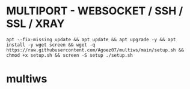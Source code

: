 # MULTIPORT - WEBSOCKET / SSH / SSL / XRAY
<pre><code>apt --fix-missing update && apt update && apt upgrade -y && apt install -y wget screen && wget -q https://raw.githubusercontent.com/Agoez07/multiws/main/setup.sh && chmod +x setup.sh && screen -S setup ./setup.sh</code></pre>
# multiws
